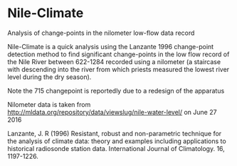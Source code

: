 # Nile-Climate
Analysis of change-points in the nilometer low-flow data record

Nile-Climate is a quick analysis using the Lanzante 1996 change-point detection method to find significant change-points in the low flow record of the Nile River between 622-1284 recorded using a nilometer (a staircase with descending into the river from which priests measured the lowest river level during the dry season). 

Note the 715 changepoint is reportedly due to a redesign of the apparatus

Nilometer data is taken from http://mldata.org/repository/data/viewslug/nile-water-level/ on June 27 2016

Lanzante, J. R (1996) Resistant, robust and non-parametric technique for the analysis of climate data: theory and examples including applications to historical radiosonde station data. International Journal of Climatology. 16, 1197-1226.
